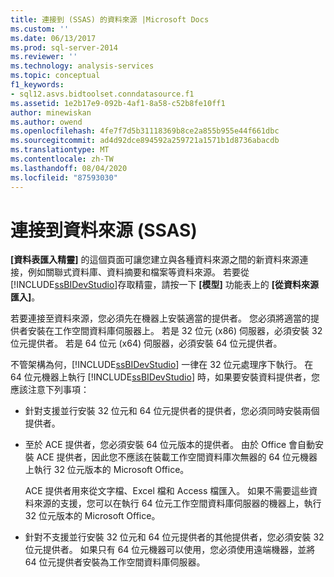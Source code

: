 ```yaml
---
title: 連接到 (SSAS) 的資料來源 |Microsoft Docs
ms.custom: ''
ms.date: 06/13/2017
ms.prod: sql-server-2014
ms.reviewer: ''
ms.technology: analysis-services
ms.topic: conceptual
f1_keywords:
- sql12.asvs.bidtoolset.conndatasource.f1
ms.assetid: 1e2b17e9-092b-4af1-8a58-c52b8fe10ff1
author: minewiskan
ms.author: owend
ms.openlocfilehash: 4fe7f7d5b31118369b8ce2a855b955e44f661dbc
ms.sourcegitcommit: ad4d92dce894592a259721a1571b1d8736abacdb
ms.translationtype: MT
ms.contentlocale: zh-TW
ms.lasthandoff: 08/04/2020
ms.locfileid: "87593030"
---
```

# <a name="connect-to-a-data-source-ssas"></a>連接到資料來源 (SSAS)
  **[資料表匯入精靈]** 的這個頁面可讓您建立與各種資料來源之間的新資料來源連接，例如關聯式資料庫、資料摘要和檔案等資料來源。 若要從 [!INCLUDE[ssBIDevStudio](../includes/ssbidevstudio-md.md)]存取精靈，請按一下 **[模型]** 功能表上的 **[從資料來源匯入]**。  
  
 若要連接至資料來源，您必須先在機器上安裝適當的提供者。 您必須將適當的提供者安裝在工作空間資料庫伺服器上。 若是 32 位元 (x86) 伺服器，必須安裝 32 位元提供者。 若是 64 位元 (x64) 伺服器，必須安裝 64 位元提供者。  
  
 不管架構為何，[!INCLUDE[ssBIDevStudio](../includes/ssbidevstudio-md.md)] 一律在 32 位元處理序下執行。 在 64 位元機器上執行 [!INCLUDE[ssBIDevStudio](../includes/ssbidevstudio-md.md)] 時，如果要安裝資料提供者，您應該注意下列事項：  
  
-   針對支援並行安裝 32 位元和 64 位元提供者的提供者，您必須同時安裝兩個提供者。  
  
-   至於 ACE 提供者，您必須安裝 64 位元版本的提供者。 由於 Office 會自動安裝 ACE 提供者，因此您不應該在裝載工作空間資料庫次無器的 64 位元機器上執行 32 位元版本的 Microsoft Office。  
  
     ACE 提供者用來從文字檔、Excel 檔和 Access 檔匯入。 如果不需要這些資料來源的支援，您可以在執行 64 位元工作空間資料庫伺服器的機器上，執行 32 位元版本的 Microsoft Office。  
  
-   針對不支援並行安裝 32 位元和 64 位元提供者的其他提供者，您必須安裝 32 位元提供者。 如果只有 64 位元機器可以使用，您必須使用遠端機器，並將 64 位元提供者安裝為工作空間資料庫伺服器。  
  
  
